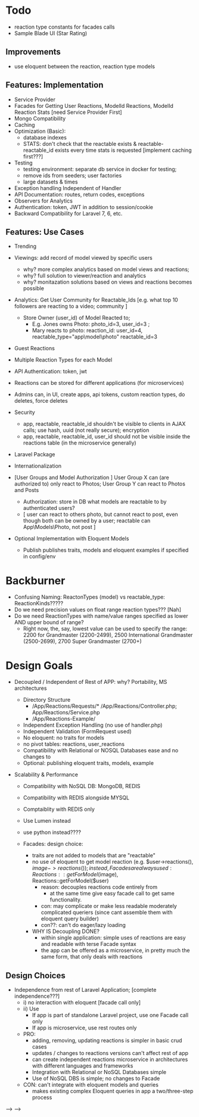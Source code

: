 # Todo
- reaction type constants for facades calls
- Sample Blade UI (Star Rating)

## Improvements
- use eloquent between the reaction, reaction type models

## Features: Implementation
- Service Provider
- Facades for Getting User Reactions, ModelId Reactions, ModelId Reaction Stats [need Service Provider First]
- Mongo Compatibility
- Caching
- Optimization (Basic):
    - database indexes
    - STATS: don't check that the reactable exists & reactable-reactable_id exists every time stats is requested 
        [implement caching first???]
- Testing
    - testing environment: separate db service in docker for testing;
    - remove ids from seeders; user factories
    - large datasets & times
- Exception handling Independent of Handler
- API Documentation: routes, return codes, exceptions
- Observers for Analytics
- Authentication: token, JWT in addition to session/cookie
- Backward Compatibility for Laravel 7, 6, etc.
## Features: Use Cases
- Trending
- Viewings: add record of model viewed by specific users
    - why? more complex analytics based on model views and reactions;
    - why? full solution to viewer/reaction and analytics
    - why? monitazation solutions based on views and reactions becomes possible
- Analytics: Get User Community for Reactable_Ids [e.g. what top 10 followers are reacting to a video; community ]
    - Store Owner (user_id) of Model Reacted to;
	    - E.g. Jones owns Photo: photo_id=3, user_id=3 ;
		- Mary reacts to photo:  reaction_id: user_id=4, reactable_type="app\model\photo" reactable_id=3

- Guest Reactions

- Multiple Reaction Types for each Model

- API Authentication: token, jwt
- Reactions can be stored for different applications (for microservices)
- Admins can, in UI, create apps, api tokens, custom reaction types, do deletes, force deletes
- Security
    - app, reactable, reactable_id shouldn't be visible to clients in AJAX calls; use hash, uuid (not really secure); encryption
    - app, reactable, reactable_id, user_id should not be visible inside the reactions table (in the microservice generally)

- Laravel Package

- Internationalization

- [User Groups and Model Authorization ] User Group X can (are authorized to) only react to Photos; User Group Y can react to Photos and Posts
    - Authorization: store in DB what models are reactable to by authenticated users?
    - [ user can react to others photo, but cannot react to post, even though both can be owned by a user; reactable can App\Models\Photo, not post ]

- Optional Implementation with Eloquent Models
    - Publish publishes traits, models and eloquent examples if specified in config/env

# Backburner
- Confusing Naming: ReactonTypes (model) vs reactable_type: ReactionKinds?????
- Do we need precision values on float range reaction types??? [Nah]
- Do we need ReactionTypes with name/value ranges specified as lower AND upper bound of range?
    - Right now, the, say, lowest value can be used to specify the range: 2200 for Grandmaster (2200-2499), 2500 International Grandmaster (2500-2699), 2700 Super Grandmaster (2700+)


# Design Goals
- Decoupled / Independent of Rest of APP: why? Portability, MS architectures
    - Directory Structure
        - /App/Reactions/Requests/* /App/Reactions/Controller.php; App/Reactions/Service.php
        - /App/Reactions-Example/
    - Independent Exception Handling (no use of handler.php)
    - Independent Validation (FormRequest used)
    - No eloquent: no traits for models
    - no pivot tables: reactions, user_reactions
    - Compatibility with Relational or NOSQL Databases ease and no changes to
    - Optional: publishing eloquent traits, models, example

- Scalability & Performance
    - Compatibility with NoSQL DB: MongoDB, REDIS
    - Compatibility with REDIS alongside MYSQL
    - Comptaiblity with REDIS only
    - Use Lumen instead
    - use python instead????


    - Facades: design choice:
        - traits are not added to models that are "reactable"
        - no use of eloquent to get model reaction (e.g. $user->reactions(), $image->reactions() ); instead, Facades are always used: Reactions::getForModel($image), Reactions::getForModel($user)
            - reason: decouples reactions code entirely from
                - at the same time give easy facade call to get same functionality.
            - con: may complicate or make less readable moderately complicated queriers (since cant assemble them with eloquent query builder)
            - con??: can't do eager/lazy loading
        - WHY IS Decoupling DONE?
            - within single application: simple uses of reactions are easy and readable with terse Facade syntax
            - the app can be offered as a microservice, in pretty much the same form, that only deals with reactions
## Design Choices
- Independence from rest of Laravel Application; [complete independence???]
    - i) no interaction with eloquent [facade call only]
    - ii) Use
        - If app is part of standalone Laravel project, use one Facade call only
        - If app is microservice, use rest routes only
    - PRO:
        - adding, removing, updating reactions is simpler in basic crud cases
        - updates / changes to reactions versions can't affect rest of app
        - can create independent reactions microservice in architectures with different languages and frameworks
        - Integration with Relational or NoSQL Databases simple
        - Use of NoSQL DBS is simple; no changes to Facade
    - CON: can't integrate with eloquent models and queries
        - makes existing complex Eloquent queries in app a two/three-step process


<!--
public function storeGuestReaction(array $validatedInputInput)
    {
        //     // find extant reaction [in session]
        //     $reaction = null;
        //     // if there is an extant reaction for reactable and submitted reaction is different then update it
        //     // if there is no extant reaction, create it [in session]
        //     if ($reaction == null) {
        //         $reaction = Reaction::create($validatedInput);
        //         $request->session()->push("reactions", $reaction);
        //     }
    }

HTTP or API Responses
        // return $request->is('api/*') ? $reaction : back()->with('status', 'Rating updated!'); //->withErrors([ 'email' => 'The provided credentials do not match our records.' ]);



        // // Check if reactable_type class exists
                // if (!class_exists($data['reactable_type'])) {
                //     $validator->errors()->add('reactable_type', 'cannot make reaction to reactable type');
                //     return;
                // }

                // // Check if the input reactable model is reactable i.e. uses Reactable Trait
                // $reflect = new \ReflectionClass($data['reactable_type']);
                // $traits = $reflect->getTraits();
                // if (!array_key_exists('App\Traits\Reactable', $traits)) {
                //     $validator->errors()->add('reactable_type', 'Cannot React to Selected Model');
                //     return;
                // } -->

<!-- 
Eloquent Additions

Image
uses Reactable
User
    public function reactions();
<!--
<!--
    <?php

namespace App\Traits;

use App\Models\User;
use Illuminate\Support\Facades\Config;

trait Reactable
{
    public function reactionStats();
    public function reactions() {
        return $this->morphMany(Reaction::class, 'reactable');
    }
    public function reaction(?User $user) {
        return Auth::user() ?? Reaction::where('user_id', '=', Auth::user()->id)->where('reactable_id', '=', $this->id)->first();
    }
    public function approvedreactions() {
        return $this->morphMany(Config::get('larareact.model'), 'reactable')->where('approved', true);
    }
}

Reaction
public function user() {
    return $this->morphTo();
}
public function reactable() {
    return $this->morphTo();
}

User
public function images() {
    return $this->hasMany(Image::class);
}



Config
'default_lang' => 'en',
'model' => \App\Models\Reaction::class,
'controller' => '\App\Http\Controllers\ReactionController',

'permissions' => [
    'create-rating' => 'App\Policies\RatingPolicy@create',
    'delete-rating' => 'App\Policies\RatingPolicy@delete',
    'edit-rating' => 'App\Policies\RatingPolicy@update',
],
'guest_reactions_allowed' => true,
'routes' => true,
'api-routes' => false,
'soft_deletes' => true,
'load_migrations' => true, --> --> -->

